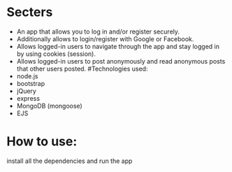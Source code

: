 # Secters
* An app that allows you to log in and/or register securely.
* Additionally  allows to login/register with Google or Facebook.
* Allows logged-in users to navigate through the app and stay logged in by using cookies (session).
* Allows logged-in users to post anonymously and read anonymous posts that other users posted. 
#Technologies used:
* node.js
* bootstrap
* jQuery
* express
* MongoDB (mongoose)
* EJS
# How to use:
install all the dependencies and run the app
